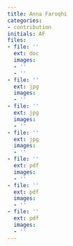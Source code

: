 ```yaml
---
title: Anna Faroqhi
categories:
- contribution
initials: AF
files:
- file: ''
  ext: doc
  images:
  - ''
  - ''
- file: ''
  ext: jpg
  images:
  - ''
- file: ''
  ext: jpg
  images:
  - ''
- file: ''
  ext: jpg
  images:
  - ''
- file: ''
  ext: pdf
  images:
  - ''
- file: ''
  ext: pdf
  images:
  - ''
- file: ''
  ext: pdf
  images:
  - ''
---
```


